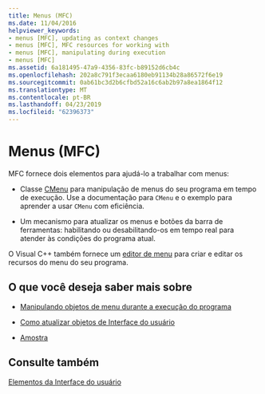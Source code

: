 ```yaml
---
title: Menus (MFC)
ms.date: 11/04/2016
helpviewer_keywords:
- menus [MFC], updating as context changes
- menus [MFC], MFC resources for working with
- menus [MFC], manipulating during execution
- menus [MFC]
ms.assetid: 6a181495-47a9-4356-83fc-b89152d6cb4c
ms.openlocfilehash: 202a8c791f3ecaa6180eb91134b28a86572f6e19
ms.sourcegitcommit: 0ab61bc3d2b6cfbd52a16c6ab2b97a8ea1864f12
ms.translationtype: MT
ms.contentlocale: pt-BR
ms.lasthandoff: 04/23/2019
ms.locfileid: "62396373"
---
```

# <a name="menus-mfc"></a>Menus (MFC)

MFC fornece dois elementos para ajudá-lo a trabalhar com menus:

- Classe [CMenu](../mfc/reference/cmenu-class.md) para manipulação de menus do seu programa em tempo de execução. Use a documentação para `CMenu` e o exemplo para aprender a usar `CMenu` com eficiência.

- Um mecanismo para atualizar os menus e botões da barra de ferramentas: habilitando ou desabilitando-os em tempo real para atender às condições do programa atual.

O Visual C++ também fornece um [editor de menu](../windows/menu-editor.md) para criar e editar os recursos do menu do seu programa.

## <a name="what-do-you-want-to-know-more-about"></a>O que você deseja saber mais sobre

- [Manipulando objetos de menu durante a execução do programa](../mfc/manipulating-menus-during-program-execution.md)

- [Como atualizar objetos de Interface do usuário](../mfc/how-to-update-user-interface-objects.md)

- [Amostra](../mfc/menu-sample-list.md)

## <a name="see-also"></a>Consulte também

[Elementos da Interface do usuário](../mfc/user-interface-elements-mfc.md)
